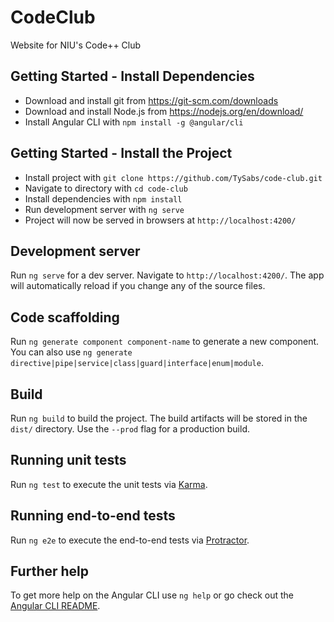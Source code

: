 # CodeClub
Website for NIU's Code++ Club

## Getting Started - Install Dependencies
* Download and install git from https://git-scm.com/downloads
* Download and install Node.js from https://nodejs.org/en/download/
* Install Angular CLI with `npm install -g @angular/cli`

## Getting Started - Install the Project
* Install project with `git clone https://github.com/TySabs/code-club.git`
* Navigate to directory with `cd code-club`
* Install dependencies with `npm install`
* Run development server with `ng serve`
* Project will now be served in browsers at `http://localhost:4200/`

## Development server

Run `ng serve` for a dev server. Navigate to `http://localhost:4200/`. The app will automatically reload if you change any of the source files.

## Code scaffolding

Run `ng generate component component-name` to generate a new component. You can also use `ng generate directive|pipe|service|class|guard|interface|enum|module`.

## Build

Run `ng build` to build the project. The build artifacts will be stored in the `dist/` directory. Use the `--prod` flag for a production build.

## Running unit tests

Run `ng test` to execute the unit tests via [Karma](https://karma-runner.github.io).

## Running end-to-end tests

Run `ng e2e` to execute the end-to-end tests via [Protractor](http://www.protractortest.org/).

## Further help

To get more help on the Angular CLI use `ng help` or go check out the [Angular CLI README](https://github.com/angular/angular-cli/blob/master/README.md).
